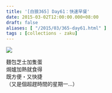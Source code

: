 ```yaml
---
title: '[白狼365] Day61：快速早餐'
date: 2015-03-02T12:00:00.000+08:00
draft: false
aliases: [ "/2015/03/365-day61.html" ]
tags : [collections - zaku]
---
```


![](/images/zaku061.jpg)

麵包芝士加隻蛋  
焗爐加熱就食得  
既方便・又快捷  
（又是個超趕時間的星期一...）
